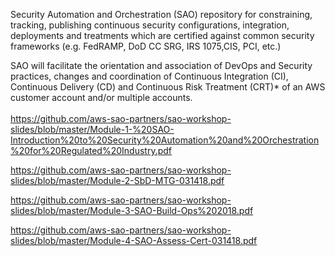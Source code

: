 Security Automation and Orchestration (SAO) repository for constraining, tracking, publishing continuous security configurations, integration, deployments and treatments which are certified against common security frameworks (e.g. FedRAMP, DoD CC SRG, IRS 1075,CIS, PCI, etc.)

SAO will facilitate the orientation and association of DevOps and Security practices, changes and coordination of Continuous Integration (CI), Continuous Delivery (CD) and Continuous Risk Treatment (CRT)* of an AWS customer account and/or multiple accounts.  
 <br> 
https://github.com/aws-sao-partners/sao-workshop-slides/blob/master/Module-1-%20SAO-Introduction%20to%20Security%20Automation%20and%20Orchestration%20for%20Regulated%20Industry.pdf

https://github.com/aws-sao-partners/sao-workshop-slides/blob/master/Module-2-SbD-MTG-031418.pdf

https://github.com/aws-sao-partners/sao-workshop-slides/blob/master/Module-3-SAO-Build-Ops%202018.pdf

https://github.com/aws-sao-partners/sao-workshop-slides/blob/master/Module-4-SAO-Assess-Cert-031418.pdf
